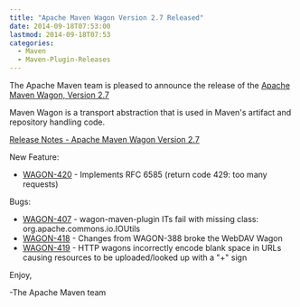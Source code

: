 ```yaml
---
title: "Apache Maven Wagon Version 2.7 Released"
date: 2014-09-18T07:53:00
lastmod: 2014-09-18T07:53
categories:
  - Maven
  - Maven-Plugin-Releases
---
```

The Apache Maven team is pleased to announce the release of the 
[Apache Maven Wagon, Version 2.7](http://maven.apache.org/wagon/)

Maven Wagon is a transport abstraction that is used in Maven's
artifact and repository handling code.

<!-- more -->
[Release Notes - Apache Maven Wagon Version 2.7](http://jira.codehaus.org/secure/ReleaseNote.jspa?version=20560&styleName=Text&projectId=10335&Create=Create)


New Feature:

 * [WAGON-420](https://issues.apache.org/jira/browse/WAGON-420) - Implements RFC 6585 (return code 429: too many requests)

Bugs:

 * [WAGON-407](https://issues.apache.org/jira/browse/WAGON-407) - wagon-maven-plugin ITs fail with missing class: org.apache.commons.io.IOUtils
 * [WAGON-418](https://issues.apache.org/jira/browse/WAGON-418) - Changes from WAGON-388 broke the WebDAV Wagon
 * [WAGON-419](https://issues.apache.org/jira/browse/WAGON-419) - HTTP wagons incorrectly encode blank space in URLs causing resources to be uploaded/looked up with a "+" sign


Enjoy,

-The Apache Maven team
